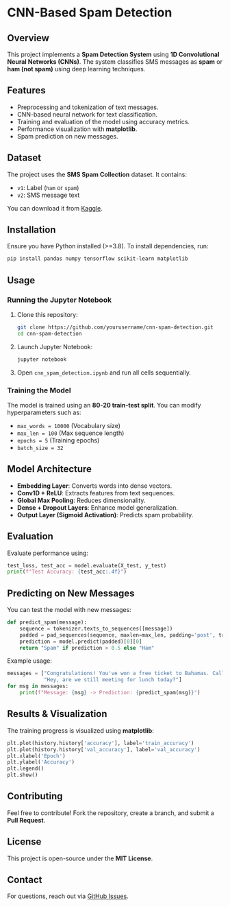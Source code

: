# CNN-Based Spam Detection

## Overview
This project implements a **Spam Detection System** using **1D Convolutional Neural Networks (CNNs)**. The system classifies SMS messages as **spam** or **ham (not spam)** using deep learning techniques.

## Features
- Preprocessing and tokenization of text messages.
- CNN-based neural network for text classification.
- Training and evaluation of the model using accuracy metrics.
- Performance visualization with **matplotlib**.
- Spam prediction on new messages.

## Dataset
The project uses the **SMS Spam Collection** dataset. It contains:
- `v1`: Label (`ham` or `spam`)
- `v2`: SMS message text

You can download it from [Kaggle](https://www.kaggle.com/datasets/uciml/sms-spam-collection-dataset).

## Installation
Ensure you have Python installed (>=3.8). To install dependencies, run:
```bash
pip install pandas numpy tensorflow scikit-learn matplotlib
```

## Usage
### Running the Jupyter Notebook
1. Clone this repository:
   ```bash
   git clone https://github.com/yourusername/cnn-spam-detection.git
   cd cnn-spam-detection
   ```
2. Launch Jupyter Notebook:
   ```bash
   jupyter notebook
   ```
3. Open `cnn_spam_detection.ipynb` and run all cells sequentially.

### Training the Model
The model is trained using an **80-20 train-test split**. You can modify hyperparameters such as:
- `max_words = 10000` (Vocabulary size)
- `max_len = 100` (Max sequence length)
- `epochs = 5` (Training epochs)
- `batch_size = 32`

## Model Architecture
- **Embedding Layer**: Converts words into dense vectors.
- **Conv1D + ReLU**: Extracts features from text sequences.
- **Global Max Pooling**: Reduces dimensionality.
- **Dense + Dropout Layers**: Enhance model generalization.
- **Output Layer (Sigmoid Activation)**: Predicts spam probability.

## Evaluation
Evaluate performance using:
```python
test_loss, test_acc = model.evaluate(X_test, y_test)
print(f"Test Accuracy: {test_acc:.4f}")
```

## Predicting on New Messages
You can test the model with new messages:
```python
def predict_spam(message):
    sequence = tokenizer.texts_to_sequences([message])
    padded = pad_sequences(sequence, maxlen=max_len, padding='post', truncating='post')
    prediction = model.predict(padded)[0][0]
    return "Spam" if prediction > 0.5 else "Ham"
```
Example usage:
```python
messages = ["Congratulations! You've won a free ticket to Bahamas. Call now!",
            "Hey, are we still meeting for lunch today?"]
for msg in messages:
    print(f"Message: {msg} -> Prediction: {predict_spam(msg)}")
```

## Results & Visualization
The training progress is visualized using **matplotlib**:
```python
plt.plot(history.history['accuracy'], label='train_accuracy')
plt.plot(history.history['val_accuracy'], label='val_accuracy')
plt.xlabel('Epoch')
plt.ylabel('Accuracy')
plt.legend()
plt.show()
```

## Contributing
Feel free to contribute! Fork the repository, create a branch, and submit a **Pull Request**.

## License
This project is open-source under the **MIT License**.

## Contact
For questions, reach out via [GitHub Issues](https://github.com/yourusername/cnn-spam-detection/issues).

